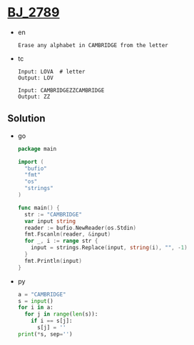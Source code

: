 # [BJ_2789](https://acmicpc.net/problem/2789)

* en

  ```en
  Erase any alphabet in CAMBRIDGE from the letter
  ```

* tc

  ```tc
  Input: LOVA  # letter
  Output: LOV

  Input: CAMBRIDGEZZCAMBRIDGE
  Output: ZZ
  ```

## Solution

* go

  ```go
  package main

  import (
    "bufio"
    "fmt"
    "os"
    "strings"
  )

  func main() {
    str := "CAMBRIDGE"
    var input string
    reader := bufio.NewReader(os.Stdin)
    fmt.Fscanln(reader, &input)
    for _, i := range str {
      input = strings.Replace(input, string(i), "", -1)
    }
    fmt.Println(input)
  }
  ```

* py

  ```py
  a = "CAMBRIDGE"
  s = input()
  for i in a:
    for j in range(len(s)):
      if i == s[j]:
        s[j] = ''
  print(*s, sep='')
  ```
